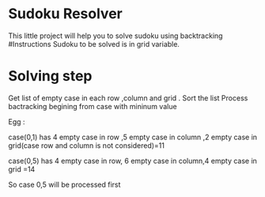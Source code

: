 # Sudoku Resolver

This little project will help you to solve sudoku using backtracking
#Instructions
Sudoku to be solved is in grid variable.

# Solving step
Get list of empty case in each row ,column and grid .
Sort the list 
Process bactracking begining from case with mininum value 

Egg : 

case(0,1) has 4 empty case in row ,5 empty case in column ,2 empty case in grid(case row and column is not considered)=11

case(0,5) has 4 empty case in row, 6 empty case in column,4 empty case in grid =14
	  
So  case 0,5 will be processed first
